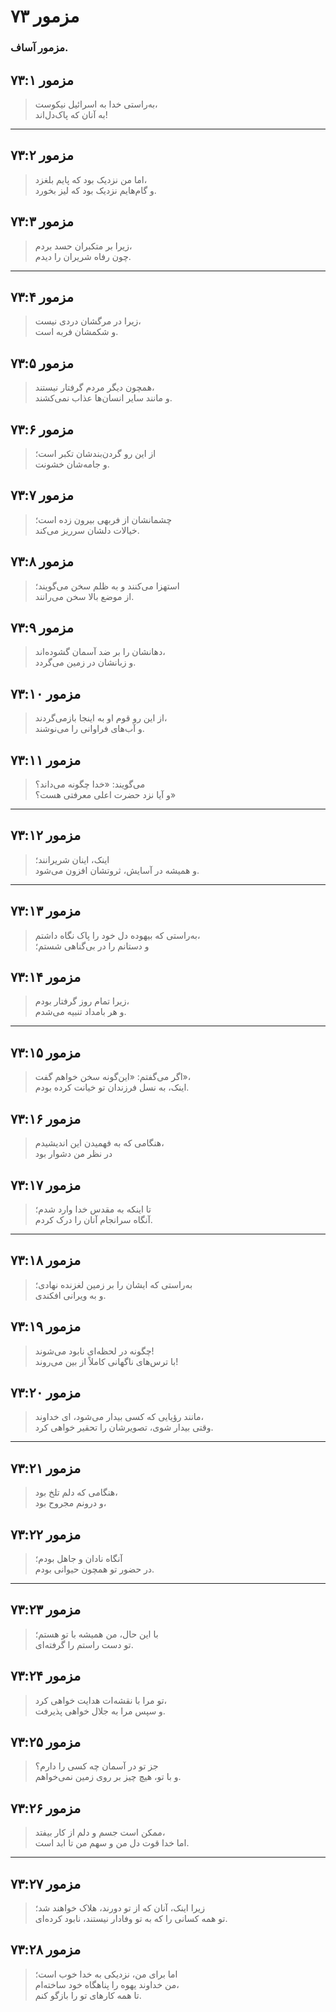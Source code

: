 # مزمور ۷۳

### مزمور آساف.

## مزمور ۷۳:۱

> به‌راستی خدا به اسرائیل نیکوست،  
> به آنان که پاک‌دل‌اند!

---

## مزمور ۷۳:۲

> اما من نزدیک بود که پایم بلغزد،  
> و گام‌هایم نزدیک بود که لیز بخورد.

## مزمور ۷۳:۳

> زیرا بر متکبران حسد بردم،  
> چون رفاه شریران را دیدم.

---

## مزمور ۷۳:۴

> زیرا در مرگشان دردی نیست،  
> و شکمشان فربه است.

## مزمور ۷۳:۵

> همچون دیگر مردم گرفتار نیستند،  
> و مانند سایر انسان‌ها عذاب نمی‌کشند.

## مزمور ۷۳:۶

> از این رو گردن‌بندشان تکبر است؛  
> و جامه‌شان خشونت.

## مزمور ۷۳:۷

> چشمانشان از فربهی بیرون زده است؛  
> خیالات دلشان سرریز می‌کند.

## مزمور ۷۳:۸

> استهزا می‌کنند و به ظلم سخن می‌گویند؛  
> از موضع بالا سخن می‌رانند.

## مزمور ۷۳:۹

> دهانشان را بر ضد آسمان گشوده‌اند،  
> و زبانشان در زمین می‌گردد.

## مزمور ۷۳:۱۰

> از این رو قوم او به اینجا بازمی‌گردند،  
> و آب‌های فراوانی را می‌نوشند.

## مزمور ۷۳:۱۱

> می‌گویند: «خدا چگونه می‌داند؟  
> و آیا نزد حضرت اعلی معرفتی هست؟»

---

## مزمور ۷۳:۱۲

> اینک، اینان شریرانند؛  
> و همیشه در آسایش، ثروتشان افزون می‌شود.

---

## مزمور ۷۳:۱۳

> به‌راستی که بیهوده دل خود را پاک نگاه داشتم،  
> و دستانم را در بی‌گناهی شستم؛

## مزمور ۷۳:۱۴

> زیرا تمام روز گرفتار بودم،  
> و هر بامداد تنبیه می‌شدم.

---

## مزمور ۷۳:۱۵

> اگر می‌گفتم: «این‌گونه سخن خواهم گفت»،  
> اینک، به نسل فرزندان تو خیانت کرده بودم.

## مزمور ۷۳:۱۶

> هنگامی که به فهمیدن این اندیشیدم،  
> در نظر من دشوار بود

## مزمور ۷۳:۱۷

> تا اینکه به مقدس خدا وارد شدم؛  
> آنگاه سرانجام آنان را درک کردم.

---

## مزمور ۷۳:۱۸

> به‌راستی که ایشان را بر زمین لغزنده نهادی؛  
> و به ویرانی افکندی.

## مزمور ۷۳:۱۹

> چگونه در لحظه‌ای نابود می‌شوند!  
> با ترس‌های ناگهانی کاملاً از بین می‌روند!

## مزمور ۷۳:۲۰

> مانند رؤیایی که کسی بیدار می‌شود، ای خداوند،  
> وقتی بیدار شوی، تصویرشان را تحقیر خواهی کرد.

---

## مزمور ۷۳:۲۱

> هنگامی که دلم تلخ بود،  
> و درونم مجروح بود،

## مزمور ۷۳:۲۲

> آنگاه نادان و جاهل بودم؛  
> در حضور تو همچون حیوانی بودم.

---

## مزمور ۷۳:۲۳

> با این حال، من همیشه با تو هستم؛  
> تو دست راستم را گرفته‌ای.

## مزمور ۷۳:۲۴

> تو مرا با نقشه‌ات هدایت خواهی کرد،  
> و سپس مرا به جلال خواهی پذیرفت.

## مزمور ۷۳:۲۵

> جز تو در آسمان چه کسی را دارم؟  
> و با تو، هیچ چیز بر روی زمین نمی‌خواهم.

## مزمور ۷۳:۲۶

> ممکن است جسم و دلم از کار بیفتد،  
> اما خدا قوت دل من و سهم من تا ابد است.

---

## مزمور ۷۳:۲۷

> زیرا اینک، آنان که از تو دورند، هلاک خواهند شد؛  
> تو همه کسانی را که به تو وفادار نیستند، نابود کرده‌ای.

## مزمور ۷۳:۲۸

> اما برای من، نزدیکی به خدا خوب است؛  
> من خداوند یهوه را پناهگاه خود ساخته‌ام،  
> تا همه کارهای تو را بازگو کنم.
